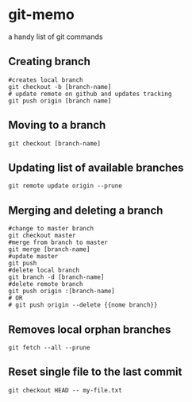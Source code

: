 # git-memo
a handy list of git commands

## Creating branch
```
#creates local branch
git checkout -b [branch-name]
# update remote on github and updates tracking
git push origin [branch name]
```

## Moving to a branch
`git checkout [branch-name]`

## Updating list of available branches
`git remote update origin --prune`


## Merging and deleting a branch
```
#change to master branch
git checkout master
#merge from branch to master
git merge [branch-name]
#update master
git push
#delete local branch
git branch -d [branch-name]
#delete remote branch
git push origin :[branch-name]
# OR
# git push origin --delete {{nome branch}}
```

## Removes local orphan branches
`git fetch --all --prune`

## Reset single file to the last commit
`git checkout HEAD -- my-file.txt`


